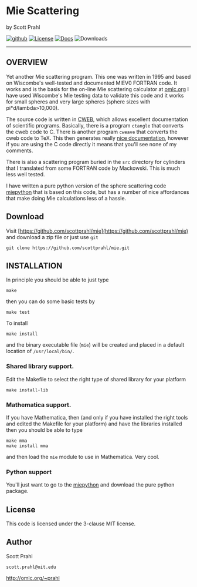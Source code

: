 # Mie Scattering

by Scott Prahl

[![github](https://img.shields.io/github/v/tag/scottprahl/mie?label=github&color=68CA66)](https://github.com/scottprahl/mie)
[![License](https://img.shields.io/github/license/scottprahl/mie?color=68CA66)](https://github.com/scottprahl/mie/blob/master/LICENSE.txt)
[![Docs](https://readthedocs.org/projects/mie/badge?color=68CA66)](https://mie.readthedocs.io)
![Downloads](https://img.shields.io/github/downloads/scottprahl/mie/total?color=68CA66)

___

## OVERVIEW

Yet another Mie scattering program.  This one was written in 1995 and based on Wiscombe's well-tested and documented MIEV0 FORTRAN code.  It works and is the basis for the on-line Mie scattering calculator at [omlc.org](http://omlc.org/calc/mie_calc.html)
I have used Wiscombe's Mie testing data to validate this code and it works for small spheres and very large spheres (sphere sizes with pi*d/lambda>10,000).

The source code is written in [CWEB](http://www-cs-faculty.stanford.edu/~knuth/cweb.html), which allows excellent documentation of scientific programs. Basically, there is a program `ctangle` that converts the cweb code to C. There is another program `cweave` that converts the cweb code to TeX. This then generates really [nice documentation](https://github.com/scottprahl/doc/mie_src.pdf), however if you are using the C code directly it means that you'll see none of my comments. 

There is also a scattering program buried in the `src` directory for cylinders that I translated from some FORTRAN code by Mackowski.  This is much less well tested.

I have written a pure python version of the sphere scattering code [miepython](https://github.com/scottprahl/miepython) that is based on this code, but has a number of nice affordances that make doing Mie calculations less of a hassle.

## Download

Visit [https://github.com/scottprahl/mie](https://github.com/scottprahl/mie) and download a zip file or just use `git`

    git clone https://github.com/scottprahl/mie.git

## INSTALLATION

In principle you should be able to just type

    make

then you can do some basic tests by

    make test
    
To install

    make install

and the binary executable file (`mie`) will be created and placed in a default location of
`/usr/local/bin/`.


### Shared library support.  

Edit the Makefile to select the right type of shared library for your platform

	make install-lib

### Mathematica support.  

If you have Mathematica, then (and only if you have installed the right
tools and edited the Makefile for your platform) and have the libraries installed then you should be able to type

	make mma
	make install mma

and then load the `mie` module to use in Mathematica.  Very cool.

### Python support

You'll just want to go to the [miepython](https://github.com/scottprahl/miepython) and download the pure python package.

## License

This code is licensed under the 3-clause MIT license.

## Author

Scott Prahl

`scott.prahl@oit.edu`

http://omlc.org/~prahl

